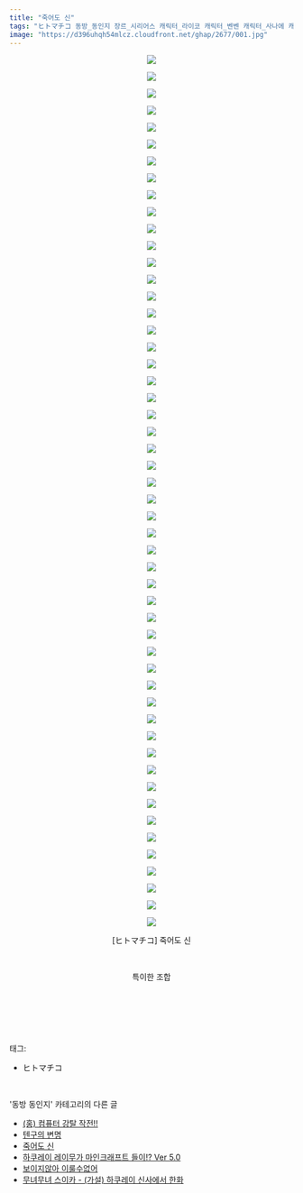 ```yaml
---
title: "죽어도 신"
tags: "ヒトマチコ 동방_동인지 장르_시리어스 캐릭터_라이코 캐릭터_벤벤 캐릭터_사나에 캐릭터_스와코 캐릭터_아야 캐릭터_야츠하시 캐릭터_카나코"
image: "https://d396uhqh54mlcz.cloudfront.net/ghap/2677/001.jpg"
---
```

<div class="article">
<p style="text-align: center; clear: none; float: none;"><img src="{{ site.imgserver7 }}/ghap/2677/001.jpg"/></p>
<p style="text-align: center; clear: none; float: none;"><img src="{{ site.imgserver7 }}/ghap/2677/002.jpg"/></p>
<p style="text-align: center; clear: none; float: none;"><img src="{{ site.imgserver7 }}/ghap/2677/003.jpg"/></p>
<p style="text-align: center; clear: none; float: none;"><img src="{{ site.imgserver7 }}/ghap/2677/004.jpg"/></p>
<p style="text-align: center; clear: none; float: none;"><img src="{{ site.imgserver7 }}/ghap/2677/005.jpg"/></p>
<p style="text-align: center; clear: none; float: none;"><img src="{{ site.imgserver7 }}/ghap/2677/006.jpg"/></p>
<p style="text-align: center; clear: none; float: none;"><img src="{{ site.imgserver7 }}/ghap/2677/007.jpg"/></p>
<p style="text-align: center; clear: none; float: none;"><img src="{{ site.imgserver7 }}/ghap/2677/008.jpg"/></p>
<p style="text-align: center; clear: none; float: none;"><img src="{{ site.imgserver7 }}/ghap/2677/009.jpg"/></p>
<p style="text-align: center; clear: none; float: none;"><img src="{{ site.imgserver7 }}/ghap/2677/010.jpg"/></p>
<p style="text-align: center; clear: none; float: none;"><img src="{{ site.imgserver7 }}/ghap/2677/011.jpg"/></p>
<p style="text-align: center; clear: none; float: none;"><img src="{{ site.imgserver7 }}/ghap/2677/012.jpg"/></p>
<p style="text-align: center; clear: none; float: none;"><img src="{{ site.imgserver7 }}/ghap/2677/013.jpg"/></p>
<p style="text-align: center; clear: none; float: none;"><img src="{{ site.imgserver7 }}/ghap/2677/014.jpg"/></p>
<p style="text-align: center; clear: none; float: none;"><img src="{{ site.imgserver7 }}/ghap/2677/015.jpg"/></p>
<p style="text-align: center; clear: none; float: none;"><img src="{{ site.imgserver7 }}/ghap/2677/016.jpg"/></p>
<p style="text-align: center; clear: none; float: none;"><img src="{{ site.imgserver7 }}/ghap/2677/017.jpg"/></p>
<p style="text-align: center; clear: none; float: none;"><img src="{{ site.imgserver7 }}/ghap/2677/018.jpg"/></p>
<p style="text-align: center; clear: none; float: none;"><img src="{{ site.imgserver7 }}/ghap/2677/019.jpg"/></p>
<p style="text-align: center; clear: none; float: none;"><img src="{{ site.imgserver7 }}/ghap/2677/020.jpg"/></p>
<p style="text-align: center; clear: none; float: none;"><img src="{{ site.imgserver7 }}/ghap/2677/021.jpg"/></p>
<p style="text-align: center; clear: none; float: none;"><img src="{{ site.imgserver7 }}/ghap/2677/022.jpg"/></p>
<p style="text-align: center; clear: none; float: none;"><img src="{{ site.imgserver7 }}/ghap/2677/023.jpg"/></p>
<p style="text-align: center; clear: none; float: none;"><img src="{{ site.imgserver7 }}/ghap/2677/024.jpg"/></p>
<p style="text-align: center; clear: none; float: none;"><img src="{{ site.imgserver7 }}/ghap/2677/025.jpg"/></p>
<p style="text-align: center; clear: none; float: none;"><img src="{{ site.imgserver7 }}/ghap/2677/026.jpg"/></p>
<p style="text-align: center; clear: none; float: none;"><img src="{{ site.imgserver7 }}/ghap/2677/027.jpg"/></p>
<p style="text-align: center; clear: none; float: none;"><img src="{{ site.imgserver7 }}/ghap/2677/028.jpg"/></p>
<p style="text-align: center; clear: none; float: none;"><img src="{{ site.imgserver7 }}/ghap/2677/029.jpg"/></p>
<p style="text-align: center; clear: none; float: none;"><img src="{{ site.imgserver7 }}/ghap/2677/030.jpg"/></p>
<p style="text-align: center; clear: none; float: none;"><img src="{{ site.imgserver7 }}/ghap/2677/031.jpg"/></p>
<p style="text-align: center; clear: none; float: none;"><img src="{{ site.imgserver7 }}/ghap/2677/032.jpg"/></p>
<p style="text-align: center; clear: none; float: none;"><img src="{{ site.imgserver7 }}/ghap/2677/033.jpg"/></p>
<p style="text-align: center; clear: none; float: none;"><img src="{{ site.imgserver7 }}/ghap/2677/034.jpg"/></p>
<p style="text-align: center; clear: none; float: none;"><img src="{{ site.imgserver7 }}/ghap/2677/035.jpg"/></p>
<p style="text-align: center; clear: none; float: none;"><img src="{{ site.imgserver7 }}/ghap/2677/036.jpg"/></p>
<p style="text-align: center; clear: none; float: none;"><img src="{{ site.imgserver7 }}/ghap/2677/037.jpg"/></p>
<p style="text-align: center; clear: none; float: none;"><img src="{{ site.imgserver7 }}/ghap/2677/038.jpg"/></p>
<p style="text-align: center; clear: none; float: none;"><img src="{{ site.imgserver7 }}/ghap/2677/039.jpg"/></p>
<p style="text-align: center; clear: none; float: none;"><img src="{{ site.imgserver7 }}/ghap/2677/040.jpg"/></p>
<p style="text-align: center; clear: none; float: none;"><img src="{{ site.imgserver7 }}/ghap/2677/041.jpg"/></p>
<p style="text-align: center; clear: none; float: none;"><img src="{{ site.imgserver7 }}/ghap/2677/042.jpg"/></p>
<p style="text-align: center; clear: none; float: none;"><img src="{{ site.imgserver7 }}/ghap/2677/043.jpg"/></p>
<p style="text-align: center; clear: none; float: none;"><img src="{{ site.imgserver7 }}/ghap/2677/044.jpg"/></p>
<p style="text-align: center; clear: none; float: none;"><img src="{{ site.imgserver7 }}/ghap/2677/045.jpg"/></p>
<p style="text-align: center; clear: none; float: none;"><img src="{{ site.imgserver7 }}/ghap/2677/046.jpg"/></p>
<p style="text-align: center; clear: none; float: none;"><img src="{{ site.imgserver7 }}/ghap/2677/047.jpg"/></p>
<p style="text-align: center; clear: none; float: none;"><img src="{{ site.imgserver7 }}/ghap/2677/048.jpg"/></p>
<p style="text-align: center; clear: none; float: none;"><img src="{{ site.imgserver7 }}/ghap/2677/049.jpg"/></p>
<p style="text-align: center; clear: none; float: none;"><img src="{{ site.imgserver7 }}/ghap/2677/050.jpg"/></p>
<p style="text-align: center; clear: none; float: none;"><img src="{{ site.imgserver7 }}/ghap/2677/051.jpg"/></p>
<p style="text-align: center; clear: none; float: none;"><img src="{{ site.imgserver7 }}/ghap/2677/052.jpg"/></p>
<p style="text-align: center; clear: none; float: none;">[ヒトマチコ] 죽어도 신</p>
<p style="text-align: center; clear: none; float: none;"><br/></p>
<p style="text-align: center; clear: none; float: none;">특이한 조합</p>
<p style="text-align: center; clear: none; float: none;"><br/></p>
<p><br/></p>
</div><br/>
<div class="tagTrail">
<p>태그: </p>
<ul>
<li>ヒトマチコ</li>
</ul>
</div><br/>
<div class="another">
<p>'동방 동인지' 카테고리의 다른 글</p>
<ul>
<li><a href="/ghap_2679">(홍) 컴퓨터 강탈 작전!!</a></li>
<li><a href="/ghap_2678">텐구의 변명</a></li>
<li><a href="/ghap_2677">죽어도 신</a></li>
<li><a href="/ghap_2676">하쿠레이 레이무가 마인크래프트 들이!? Ver 5.0</a></li>
<li><a href="/ghap_2675">보이지않아 이룰수없어</a></li>
<li><a href="/ghap_2674">무녀무녀 스이카 - (가설) 하쿠레이 신사에서 한화</a></li>
</ul>
</div><br/>
<div class="cb_module cb_fluid">
<div class="cb_wrt cb_profile">
</div><!-- commentList close -->
</div><br/>
